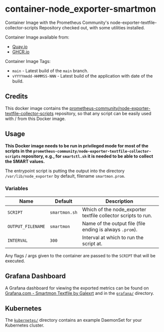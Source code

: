 # container-node_exporter-smartmon

Container Image with the Prometheus Community's node-exporter-textfile-collector-scripts Repository checked out, with some utilities installed.

Container Image available from:

* [Quay.io](https://quay.io/repository/galexrt/node-exporter-smartmon)
* [GHCR.io](https://github.com/users/galexrt/packages/container/package/node-exporter-smartmon)

Container Image Tags:

* `main` - Latest build of the `main` branch.
* `vYYYYmmdd-HHMMSS-NNN` - Latest build of the application with date of the build.

## Credits

This docker image contains the [prometheus-community/node-exporter-textfile-collector-scripts](https://github.com/prometheus-community/node-exporter-textfile-collector-scripts) repository, so that any script can be easily used with / from this Docker image.

## Usage

**This Docker image needs to be run in privileged mode for most of the scripts in the `prometheus-community/node-exporter-textfile-collector-scripts` repository, e.g., for `smartctl.sh` it is needed to be able to collect the SMART values.**

The entrypoint script is putting the output into the directory `/var/lib/node_exporter` by default, filename `smartmon.prom`.

### Variables

| Name              | Default       | Description                                                   |
| ----------------- | ------------- | ------------------------------------------------------------- |
| `SCRIPT`          | `smartmon.sh` | Which of the node_exporter textfile collector scripts to run. |
| `OUTPUT_FILENAME` | `smartmon`    | Name of the output file (file ending is always `.prom`).      |
| `INTERVAL`        | `300`         | Interval at which to run the script at.                       |

Any flags / args given to the container are passed to the `SCRIPT` that will be executed.

## Grafana Dashboard

A Grafana dashboard for viewing the exported metrics can be found on [Grafana.com - Smartmon Textfile by Galexrt](https://grafana.com/dashboards/3992) and in the [`grafana/`](grafana/) directory.

## Kubernetes

The [`kubernetes/`](kubernetes/) directory contains an example DaemonSet for your Kubernetes cluster.
